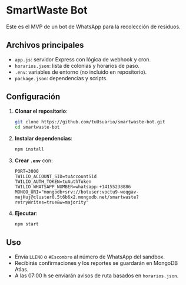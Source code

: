# SmartWaste Bot

Este es el MVP de un bot de WhatsApp para la recolección de residuos.

## Archivos principales

- `app.js`: servidor Express con lógica de webhook y cron.
- `horarios.json`: lista de colonias y horarios de paso.
- `.env`: variables de entorno (no incluido en repositorio).
- `package.json`: dependencias y scripts.

## Configuración

1. **Clonar el repositorio**:
   ```bash
   git clone https://github.com/tuUsuario/smartwaste-bot.git
   cd smartwaste-bot
   ```

2. **Instalar dependencias**:
   ```bash
   npm install
   ```

3. **Crear `.env`** con:
   ```
   PORT=3000
   TWILIO_ACCOUNT_SID=tuAccountSid
   TWILIO_AUTH_TOKEN=tuAuthToken
   TWILIO_WHATSAPP_NUMBER=whatsapp:+14155238886
   MONGO_URI="mongodb+srv://botuser:voctu9-woqgav-mejHuj@cluster0.5t6b6x2.mongodb.net/smartwaste?retryWrites=true&w=majority"
   ```

4. **Ejecutar**:
   ```bash
   npm start
   ```

## Uso

- Envía `LLENO` o `#Escombro` al número de WhatsApp del sandbox.
- Recibirás confirmaciones y los reportes se guardarán en MongoDB Atlas.
- A las 07:00 h se enviarán avisos de ruta basados en `horarios.json`.
